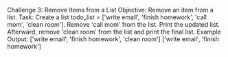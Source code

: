 Challenge 3: Remove Items from a List
Objective: Remove an item from a list.
Task:
Create a list todo_list = ['write email', 'finish homework', 'call mom', 'clean room'].
Remove 'call mom' from the list.
Print the updated list.
Afterward, remove 'clean room' from the list and print the final list.
Example Output:
['write email', 'finish homework', 'clean room']
['write email', 'finish homework']
